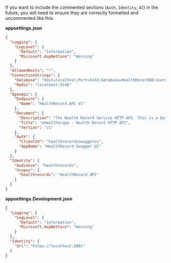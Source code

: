If you want to include the commented sections (`Auth`, `Identity`, `AI`) in the future, you will need to ensure they are correctly formatted and uncommented like this:

**appsettings.json**
```json
{
  "Logging": {
    "LogLevel": {
      "Default": "Information",
      "Microsoft.AspNetCore": "Warning"
    }
  },
  "AllowedHosts": "*",
  "ConnectionStrings": {
    "Database": "Host=localhost;Port=5432;Database=HealthRecordDB;Username=postgres;Password=postgrespw",
    "Redis": "localhost:5540"
  },
  "OpenApi": {
    "Endpoint": {
      "Name": "HealthRecord.API V1"
    },
    "Document": {
      "Description": "The Health Record Service HTTP API. This is a Data-Driven/CRUD microservice sample",
      "Title": "eHealthscape - Health Record HTTP API",
      "Version": "v1"
    },
    "Auth": {
      "ClientId": "healthrecordsswaggerui",
      "AppName": "HealthRecord Swagger UI"
    }
  },
  "Identity": {
    "Audience": "healthrecords",
    "Scopes": {
      "healthrecords": "HealthRecord API"
    }
  }
}
```
**appsettings.Development.json**
```json
{
  "Logging": {
    "LogLevel": {
      "Default": "Information",
      "Microsoft.AspNetCore": "Warning"
    }
  },
  "Identity": {
    "Url": "https://localhost:5001"
  }
}
```